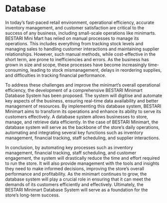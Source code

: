 # Database
In today’s fast-paced retail environment, operational efficiency, accurate inventory management, and customer satisfaction are critical to the success of any business, including small-scale operations like minimarts. BESTARI Mini Mart has relied on manual processes to manage its operations. This includes everything from tracking stock levels and managing sales to handling customer interactions and maintaining supplier relationships. However, such manual methods, while cost-effective in the short term, are prone to inefficiencies and errors. As the business has grown in size and scope, these processes have become increasingly time-consuming, leading to stock mismanagement, delays in reordering supplies, and difficulties in tracking financial performance. 

To address these challenges and improve the minimart’s overall operational efficiency, the development of a comprehensive BESTARI Minimart Database System has been proposed. The system will digitise and automate key aspects of the business, ensuring real-time data availability and better management of resources. By implementing this database system, BESTARI Minimart aims to transform its operations and enhance its ability to serve its customers effectively. A database system allows businesses to store, manage, and retrieve data efficiently. In the case of BESTARI Minimart, the database system will serve as the backbone of the store’s daily operations, automating and integrating several key functions such as inventory management, financial tracking, staff scheduling, and supplier interactions. 

In conclusion, by automating key processes such as inventory management, financial tracking, staff scheduling, and customer engagement, the system will drastically reduce the time and effort required to run the store. It will also provide management with the tools and insights they need to make informed decisions, improving the store’s overall performance and profitability. As the minimart continues to grow, the database system will play a crucial role in ensuring that it can meet the demands of its customers efficiently and effectively. Ultimately, the BESTARI Minimart Database System will serve as a foundation for the store’s long-term success.
